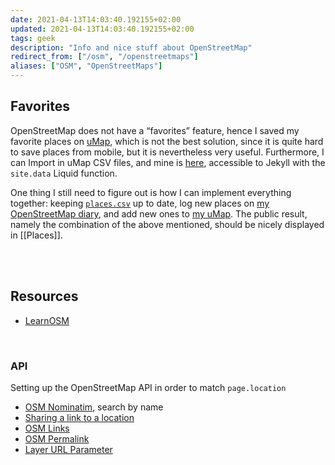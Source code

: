 ```yaml
---
date: 2021-04-13T14:03:40.192155+02:00
updated: 2021-04-13T14:03:40.192155+02:00
tags: geek
description: "Info and nice stuff about OpenStreetMap"
redirect_from: ["/osm", "/openstreetmaps"]
aliases: ["OSM", "OpenStreetMaps"]
---
```

## Favorites

OpenStreetMap does not have a “favorites” feature, hence I saved my favorite places on [uMap](https://umap.openstreetmap.fr "uMap"), which is not the best solution, since it is quite hard to save places from mobile, but it is nevertheless very useful. Furthermore, I can Import in uMap CSV files, and mine is [here](https://github.com/xplosionmind/tommi.space/blob/main/_data/places.csv "places.csv in tommi.space repository on GitHub"), accessible to Jekyll with the `site.data` Liquid function.

One thing I still need to figure out is how I can implement everything together: keeping [`places.csv`](https://github.com/xplosionmind/tommi.space/blob/main/_data/places.csv "places.csv in tommi.space repository on GitHub") up to date, log new places on [my OpenStreetMap diary](), and add new ones to [my uMap](https://umap.openstreetmap.fr/en/map/favorites_593427 "xplosionmind’s Favorites map"). The public result, namely the combination of the above mentioned, should be nicely displayed in [[Places]].

<br>
<br>

## Resources

- [LearnOSM](https://learnosm.org "Learn OSM")

<br>

### API

Setting up the OpenStreetMap API in order to match `page.location`

- [OSM Nominatim](https://nominatim.org/release-docs/latest/api/Search/ "Nominatim"), search by name
- [Sharing a link to a location](https://wiki.openstreetmap.org/wiki/Browsing#Sharing_a_link_to_the_maps "Sharing a link to the maps in OSM Wiki")
- [OSM Links](https://osmtools.de/osmlinks/ "OSM Links")
- [OSM Permalink](https://wiki.openstreetmap.org/wiki/Permalink "Permalink in OSM Wiki")
- [Layer URL Parameter](https://wiki.openstreetmap.org/wiki/Layer_URL_parameter "Layer URL parameter")